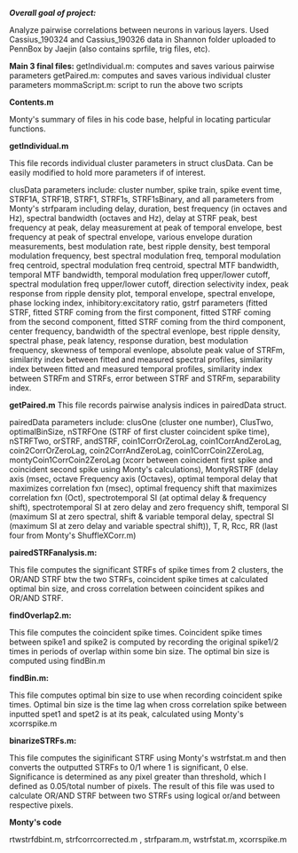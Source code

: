 ***Overall goal of project:***

Analyze pairwise correlations between neurons in various layers. Used Cassius_190324 and Cassius_190326 data in Shannon folder 
uploaded to PennBox by Jaejin (also contains sprfile, trig files, etc).

**Main 3 final files:**
getIndividual.m: computes and saves various pairwise parameters
getPaired.m: computes and saves various individual cluster parameters
mommaScript.m: script to run the above two scripts

**Contents.m**

Monty's summary of files in his code base, helpful in locating particular functions.

**getIndividual.m**

This file records individual cluster parameters in struct clusData. Can be easily modified to hold more parameters if of interest.

clusData parameters include: 
cluster number, spike train, spike event time, STRF1A, STRF1B, STRF1, STRF1s, STRF1sBinary, and all parameters from Monty's strfparam including delay, duration, best frequency (in octaves and Hz), spectral bandwidth (octaves and Hz), delay at STRF peak, best frequency at peak, delay measurement at peak of temporal envelope, best frequency at peak of spectral envelope, various envelope duration measurements, best modulation rate, best ripple density, best temporal modulation frequency, best spectral modulation freq, temporal modulation freq centroid, spectral modulation freq centroid, spectral MTF bandwidth, temporal MTF bandwidth, temporal modulation freq upper/lower cutoff, spectral modulation freq upper/lower cutoff, direction selectivity index, peak response from ripple density plot, temporal envelope, spectral envelope, phase locking index, inhibitory:excitatory ratio, gstrf parameters (fitted STRF, fitted STRF coming from the first component, fitted STRF coming from the second component, fitted STRF coming from the third component, center frequency, bandwidth of the spectral evenlope, best ripple density, spectral phase, peak latency, response duration, best modulation frequency, skewness of temporal evenlope, absolute peak value of STRFm, similarity index between fitted and measured spectral profiles, similarity index between fitted and measured temporal profiles, similarity index between STRFm and STRFs, error between STRF and STRFm, separability index.

**getPaired.m**
This file records pairwise analysis indices in pairedData struct.

pairedData parameters include: 
clusOne (cluster one number), ClusTwo, optimalBinSize, nSTRFOne (STRF of first cluster coincident spike time), nSTRFTwo, orSTRF, andSTRF, coin1CorrOrZeroLag, coin1CorrAndZeroLag, coin2CorrOrZeroLag, coin2CorrAndZeroLag, coin1CorrCoin2ZeroLag, montyCoin1CorrCoin2ZeroLag (xcorr between coincident first spike and coincident second spike using Monty's calculations), MontyRSTRF (delay axis (msec, octave Frequency axis (Octaves), optimal temporal delay that maximizes correlation fxn (msec), optimal frequency shift that maximizes correlation fxn (Oct), spectrotemporal SI (at optimal delay & frequency shift), spectrotemporal SI at zero delay and zero frequency shift, temporal SI (maximum SI at zero spectral, shift & variable temporal delay, spectral SI (maximum SI at zero delay and variable spectral shift)), T, R, Rcc, RR (last four from Monty's ShuffleXCorr.m)

**pairedSTRFanalysis.m:**

This file computes the significant STRFs of spike times from 2 clusters, the OR/AND STRF btw the two STRFs,
coincident spike times at calculated optimal bin size, and cross correlation between coincident spikes and OR/AND STRF.

**findOverlap2.m:**

This file computes the coincident spike times. Coincident spike times between spike1 and spike2 is computed by
recording the original spike1/2 times in periods of overlap within some bin size. The optimal bin size is computed using findBin.m

**findBin.m:**

This file computes optimal bin size to use when recording coincident spike times. Optimal bin size is the time lag when cross correlation spike between inputted spet1 and spet2 is at its peak, calculated using Monty's xcorrspike.m

**binarizeSTRFs.m:**

This file computes the siginificant STRF using Monty's wstrfstat.m and then converts the outputted STRFs to 0/1 where 1 is 
significant, 0 else. Significance is determined as any pixel greater than threshold, which I defined as 0.05/total number of pixels. The result of this file was used to calculate OR/AND STRF between two STRFs using logical or/and between respective pixels.

**Monty's code**

rtwstrfdbint.m, strfcorrcorrected.m	, strfparam.m, wstrfstat.m, xcorrspike.m

